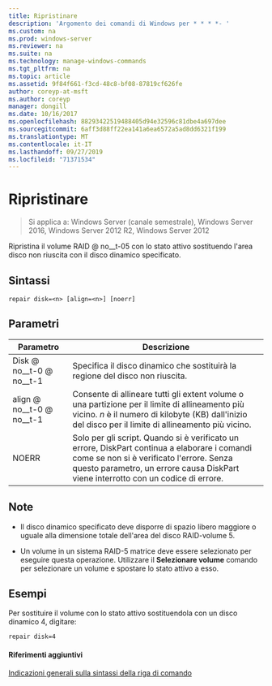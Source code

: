 ```yaml
---
title: Ripristinare
description: 'Argomento dei comandi di Windows per * * * *- '
ms.custom: na
ms.prod: windows-server
ms.reviewer: na
ms.suite: na
ms.technology: manage-windows-commands
ms.tgt_pltfrm: na
ms.topic: article
ms.assetid: 9f84f661-f3cd-48c8-bf08-87819cf626fe
author: coreyp-at-msft
ms.author: coreyp
manager: dongill
ms.date: 10/16/2017
ms.openlocfilehash: 88293422519488405d94e32596c81dbe4a697dee
ms.sourcegitcommit: 6aff3d88ff22ea141a6ea6572a5ad8dd6321f199
ms.translationtype: MT
ms.contentlocale: it-IT
ms.lasthandoff: 09/27/2019
ms.locfileid: "71371534"
---
```

# <a name="repair"></a>Ripristinare

>Si applica a: Windows Server (canale semestrale), Windows Server 2016, Windows Server 2012 R2, Windows Server 2012

Ripristina il volume RAID @ no__t-05 con lo stato attivo sostituendo l'area disco non riuscita con il disco dinamico specificato.  
  
  
  
## <a name="syntax"></a>Sintassi  
  
```  
repair disk=<n> [align=<n>] [noerr]  
```  
  
## <a name="parameters"></a>Parametri  
  
| Parametro  |                                                                                             Descrizione                                                                                              |
|------------|------------------------------------------------------------------------------------------------------------------------------------------------------------------------------------------------------|
| Disk @ no__t-0 @ no__t-1  |                                                                 Specifica il disco dinamico che sostituirà la regione del disco non riuscita.                                                                 |
| align @ no__t-0 @ no__t-1 |          Consente di allineare tutti gli extent volume o una partizione per il limite di allineamento più vicino. *n* è il numero di kilobyte \(KB\) dall'inizio del disco per il limite di allineamento più vicino.           |
|   NOERR    | Solo per gli script. Quando si è verificato un errore, DiskPart continua a elaborare i comandi come se non si è verificato l'errore. Senza questo parametro, un errore causa DiskPart viene interrotto con un codice di errore. |
  
## <a name="remarks"></a>Note  
  
-   Il disco dinamico specificato deve disporre di spazio libero maggiore o uguale alla dimensione totale dell'area del disco RAID\-volume 5.  
  
-   Un volume in un sistema RAID\-5 matrice deve essere selezionato per eseguire questa operazione. Utilizzare il **Selezionare volume** comando per selezionare un volume e spostare lo stato attivo a esso.  
  
## <a name="BKMK_examples"></a>Esempi  
Per sostituire il volume con lo stato attivo sostituendola con un disco dinamico 4, digitare:  
  
```  
repair disk=4  
```  
  
#### <a name="additional-references"></a>Riferimenti aggiuntivi  
[Indicazioni generali sulla sintassi della riga di comando](command-line-syntax-key.md)  
  

  

